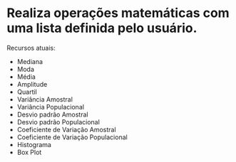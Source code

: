  # Realiza operações matemáticas com uma lista definida pelo usuário.
Recursos atuais:

* Mediana
* Moda
* Média
* Amplitude
* Quartil
* Variância Amostral
* Variância Populacional
* Desvio padrão Amostral
* Desvio padrão Populacional
* Coeficiente de Variação Amostral
* Coeficiente de Variação Populacional
* Histograma
* Box Plot
